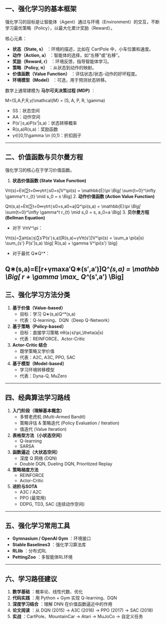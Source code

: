## 一、强化学习的基本框架

强化学习的目标是让智能体（Agent）通过与环境（Environment）的交互，不断学习最优策略（Policy），以最大化累计奖励（Reward）。

核心元素：

* **状态（State, s）** ：环境的描述，比如在 CartPole 中，小车位置和速度。
* **动作（Action, a）** ：智能体的选择，如“左移”或“右移”。
* **奖励（Reward, r）** ：环境反馈，指导智能体学习。
* **策略（Policy, π）** ：从状态到动作的映射。
* **价值函数（Value Function）** ：评估状态/状态-动作的好坏程度。
* **环境模型（Model）** ：可选，用于预测状态转移。

数学上通常建模为  **马尔可夫决策过程 (MDP)** ：

M=(S,A,P,R,γ)\mathcal{M} = (S, A, P, R, \gamma)

* SS：状态空间
* AA：动作空间
* P(s′∣s,a)P(s'|s,a)：状态转移概率
* R(s,a)R(s,a)：奖励函数
* γ∈[0,1)\gamma \in [0,1)：折扣因子

---

## 二、价值函数与贝尔曼方程

强化学习的核心在于学习价值函数。

1. **状态价值函数 (State Value Function)**

Vπ(s)=Eπ[∑t=0∞γtrt∣s0=s]V^\pi(s) = \mathbb{E}_\pi \Big[ \sum_{t=0}^\infty \gamma^t r_{t} \mid s_0 = s \Big]
2. **动作价值函数 (Action Value Function)**

Qπ(s,a)=Eπ[∑t=0∞γtrt∣s0=s,a0=a]Q^\pi(s,a) = \mathbb{E}_\pi \Big[ \sum_{t=0}^\infty \gamma^t r_{t} \mid s_0 = s, a_0=a \Big]
3. **贝尔曼方程 (Bellman Equation)**

* 对于 VπV^\pi：

Vπ(s)=∑aπ(a∣s)∑s′P(s′∣s,a)[R(s,a)+γVπ(s′)]V^\pi(s) = \sum_a \pi(a|s) \sum_{s'} P(s'|s,a) \big[ R(s,a) + \gamma V^\pi(s') \big]

* 对于最优 Q∗Q^*：

Q∗(s,a)=E[r+γmax⁡a′Q∗(s′,a′)]Q^*(s,a) = \mathbb \Big[ r + \gamma \max_ Q^*(s',a') \Big]
--------------------------------------------------------------------------------------------

## 三、强化学习方法分类

1. **基于价值（Value-based）**
   * 目标：学习 Q∗(s,a)Q^*(s,a)
   * 代表：Q-learning、DQN（Deep Q-Network）
2. **基于策略（Policy-based）**
   * 目标：直接学习策略 πθ(a∣s)\pi_\theta(a|s)
   * 代表：REINFORCE、Actor-Critic
3. **Actor-Critic 结合**
   * 既学策略又学价值
   * 代表：A2C, A3C, PPO, SAC
4. **基于模型（Model-based）**
   * 学习环境转移模型
   * 代表：Dyna-Q, MuZero

---

## 四、经典算法学习路线

1. **入门阶段（理解基本概念）**
   * 多臂老虎机 (Multi-Armed Bandit)
   * 策略评估 & 策略迭代 (Policy Evaluation / Iteration)
   * 值迭代 (Value Iteration)
2. **表格型方法（小状态空间）**
   * Q-learning
   * SARSA
3. **函数逼近（大状态空间）**
   * 深度 Q 网络 (DQN)
   * Double DQN, Dueling DQN, Prioritized Replay
4. **策略梯度方法**
   * REINFORCE
   * Actor-Critic
5. **进阶与SOTA**
   * A3C / A2C
   * PPO (最常用)
   * DDPG, TD3, SAC (连续动作空间)

---

## 五、强化学习常用工具

* **Gymnasium / OpenAI Gym** ：环境接口
* **Stable Baselines3** ：强化学习算法库
* **RLlib** ：分布式RL
* **PettingZoo** ：多智能体RL环境

---

## 六、学习路径建议

1. **数学基础** ：概率论、线性代数、优化
2. **代码实践** ：用 Python + Gym 实现 Q-learning、DQN
3. **深度学习结合** ：理解 DNN 在价值函数逼近中的作用
4. **论文阅读** ：从 DQN (2015) → A3C (2016) → PPO (2017) → SAC (2018)
5. **实战** ：CartPole、MountainCar → Atari → MuJoCo → 自定义任务
